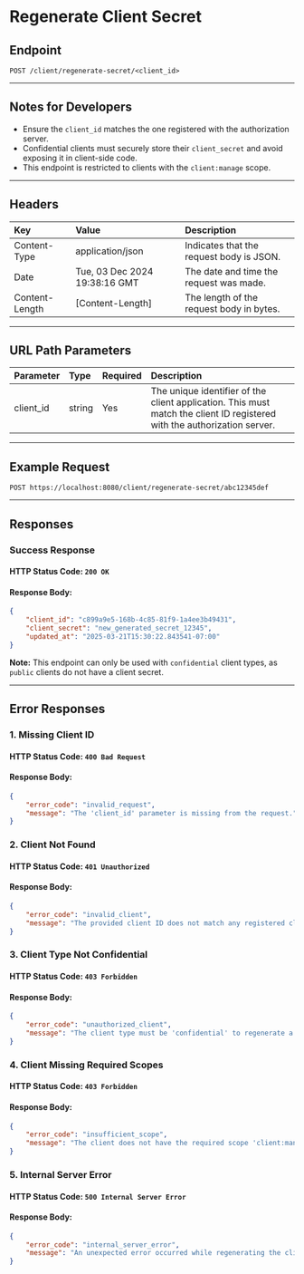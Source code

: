 # Regenerate Client Secret

## Endpoint
```
POST /client/regenerate-secret/<client_id>
```
---

## Notes for Developers
- Ensure the `client_id` matches the one registered with the authorization server.
- Confidential clients must securely store their `client_secret` and avoid exposing it in client-side code.
- This endpoint is restricted to clients with the `client:manage` scope.

---

## Headers
| Key             | Value                         | Description                              |
| :-------------- | :---------------------------- | :----------------------------------------|
| Content-Type    | application/json              | Indicates that the request body is JSON. |
| Date            | Tue, 03 Dec 2024 19:38:16 GMT | The date and time the request was made.  |
| Content-Length  | [Content-Length]              | The length of the request body in bytes. |

---

## URL Path Parameters
| Parameter | Type   | Required | Description                                                                 |
| :-------- | :----- | :------- | :-------------------------------------------------------------------------- |
| client_id | string | Yes      | The unique identifier of the client application. This must match the client ID registered with the authorization server. |

---

## Example Request
```
POST https://localhost:8080/client/regenerate-secret/abc12345def
```

---

## Responses

### Success Response
#### HTTP Status Code: `200 OK`
#### Response Body:
```json
{
    "client_id": "c899a9e5-168b-4c85-81f9-1a4ee3b49431",
    "client_secret": "new_generated_secret_12345",
    "updated_at": "2025-03-21T15:30:22.843541-07:00"
}
```

**Note:** This endpoint can only be used with `confidential` client types, as `public` clients do not have a client secret.

---

## Error Responses

### 1. Missing Client ID
#### HTTP Status Code: `400 Bad Request`
#### Response Body:
```json
{
    "error_code": "invalid_request",
    "message": "The 'client_id' parameter is missing from the request."
}
```

### 2. Client Not Found
#### HTTP Status Code: `401 Unauthorized`
#### Response Body:
```json
{
    "error_code": "invalid_client",
    "message": "The provided client ID does not match any registered client."
}
```

### 3. Client Type Not Confidential
#### HTTP Status Code: `403 Forbidden`
#### Response Body:
```json
{
    "error_code": "unauthorized_client",
    "message": "The client type must be 'confidential' to regenerate a client secret. Public clients do not have a client secret."
}
```

### 4. Client Missing Required Scopes
#### HTTP Status Code: `403 Forbidden`
#### Response Body:
```json
{
    "error_code": "insufficient_scope",
    "message": "The client does not have the required scope 'client:manage' to perform this operation."
}
```

### 5. Internal Server Error
#### HTTP Status Code: `500 Internal Server Error`
#### Response Body:
```json
{
    "error_code": "internal_server_error",
    "message": "An unexpected error occurred while regenerating the client secret."
}
```
